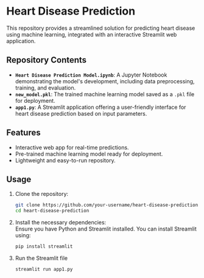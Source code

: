 # Heart Disease Prediction

This repository provides a streamlined solution for predicting heart disease using machine learning, integrated with an interactive Streamlit web application.

## Repository Contents

- **`Heart Disease Prediction Model.ipynb`**: A Jupyter Notebook demonstrating the model's development, including data preprocessing, training, and evaluation.
- **`new_model.pkl`**: The trained machine learning model saved as a `.pkl` file for deployment.
- **`app1.py`**: A Streamlit application offering a user-friendly interface for heart disease prediction based on input parameters.

## Features

- Interactive web app for real-time predictions.
- Pre-trained machine learning model ready for deployment.
- Lightweight and easy-to-run repository.

## Usage

1. Clone the repository:
   ```bash
   git clone https://github.com/your-username/heart-disease-prediction.git  
   cd heart-disease-prediction  

2. Install the necessary dependencies:  
   Ensure you have Python and Streamlit installed. You can install Streamlit using:  
   ```bash
   pip install streamlit

3. Run the Streamlit file
    ```bash
    streamlit run app1.py
